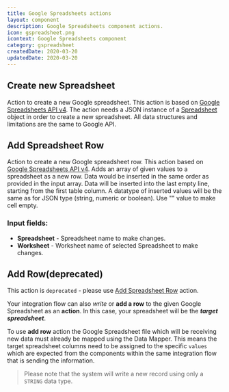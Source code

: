 ```yaml
---
title: Google Spreadsheets actions
layout: component
description: Google Spreadsheets component actions.
icon: gspreadsheet.png
icontext: Google Spreadsheets component
category: gspreadsheet
createdDate: 2020-03-20
updatedDate: 2020-03-20
---
```


## Create new Spreadsheet

Action to create a new Google spreadsheet. This action is based on [Google Spreadsheets API v4](https://developers.google.com/sheets/api/reference/rest/v4/spreadsheets/create).
The action needs a JSON instance of a [Spreadsheet](https://developers.google.com/sheets/api/reference/rest/v4/spreadsheets#Spreadsheet) object in order to create a new spreadsheet.
All data structures and limitations are the same to Google API.

## Add Spreadsheet Row

Action to create a new Google spreadsheet row. This action based on [Google Spreadsheets API v4](https://developers.google.com/sheets/api/reference/rest/).
Adds an array of given values to a spreadsheet as a new row. Data would be inserted in the same order as provided in the input array.
Data will be inserted into the last empty line, starting from the first table column.
A datatype of inserted values will be the same as for JSON type (string, numeric or boolean). Use "" value to make cell empty.

### Input fields:

 - **Spreadsheet** - Spreadsheet name to make changes.
 - **Worksheet** - Worksheet name of selected Spreadsheet to make changes.

## Add Row(deprecated)

This action is `deprecated` - please use [Add Spreadsheet Row](#add-spreadsheet-row) action.

Your integration flow can also *write* or **add a row** to the given Google
Spreadsheet as an **action**. In this case, your spreadsheet will be the ***target spreadsheet***.

To use **add row** action the Google Spreadsheet file which will be receiving
new data must already be mapped using the Data Mapper. This means the target
spreadsheet columns need to be assigned to the specific `values` which are
expected from the components within the same integration flow that is sending the information.

> Please note that the system will write a new record using only a `STRING` data type.
